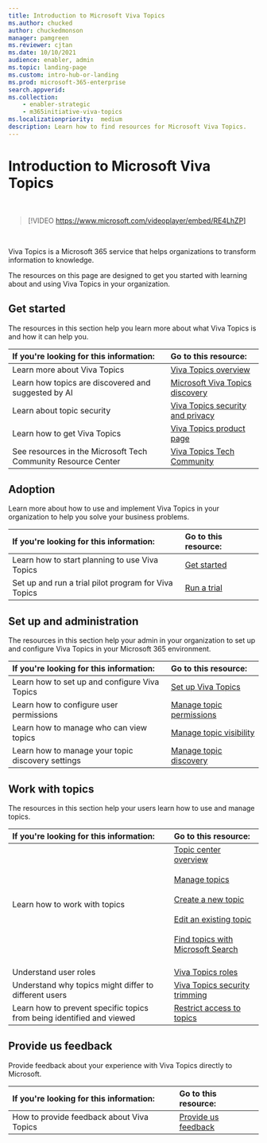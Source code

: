 ```yaml
---
title: Introduction to Microsoft Viva Topics
ms.author: chucked
author: chuckedmonson
manager: pamgreen
ms.reviewer: cjtan
ms.date: 10/10/2021
audience: enabler, admin
ms.topic: landing-page
ms.custom: intro-hub-or-landing
ms.prod: microsoft-365-enterprise
search.appverid: 
ms.collection: 
    - enabler-strategic
    - m365initiative-viva-topics
ms.localizationpriority:  medium
description: Learn how to find resources for Microsoft Viva Topics.
---
```


# Introduction to Microsoft Viva Topics

</br>

> [!VIDEO https://www.microsoft.com/videoplayer/embed/RE4LhZP]  

</br>


Viva Topics is a Microsoft 365 service that helps organizations to transform information to knowledge.

The resources on this page are designed to get you started with learning about and using Viva Topics in your organization.

## Get started

The resources in this section help you learn more about what Viva Topics is and how it can help you.

| If you're looking for this information: | Go to this resource: |
|:-----|:-----|
|Learn more about Viva Topics|[Viva Topics overview](topic-experiences-overview.md)|
|Learn how topics are discovered and suggested by AI|[Microsoft Viva Topics discovery](topic-experiences-discovery.md)|
|Learn about topic security|[Viva Topics security and privacy](topic-experiences-security-privacy.md)|
|Learn how to get Viva Topics|[Viva Topics product page](https://www.microsoft.com/microsoft-viva/topics?activetab=pivot%3aoverviewtab)|
|See resources in the Microsoft Tech Community Resource Center|[Viva Topics Tech Community](https://resources.techcommunity.microsoft.com/viva-topics/)|


## Adoption

Learn more about how to use and implement Viva Topics in your organization to help you solve your business problems. 

| If you're looking for this information: | Go to this resource: |
|:-----|:-----|
|Learn how to start planning to use Viva Topics |[Get started](topics-adoption-getstarted.md)|  
|Set up and run a trial pilot program for Viva Topics |[Run a trial](trial-topics.md)|

## Set up and administration

The resources in this section help your admin in your organization to set up and configure Viva Topics in your Microsoft 365 environment.

| If you're looking for this information: | Go to this resource: |
|:-----|:-----|
|Learn how to set up and configure Viva Topics|[Set up Viva Topics](set-up-topic-experiences.md)|
|Learn how to configure user permissions|[Manage topic permissions](topic-experiences-user-permissions.md)|
|Learn how to manage who can view topics|[Manage topic visibility](topic-experiences-knowledge-rules.md)|
|Learn how to manage your topic discovery settings|[Manage topic discovery](topic-experiences-discovery.md)|

## Work with topics

The resources in this section help your users learn how to use and manage topics.

| If you're looking for this information: | Go to this resource: |
|:-----|:-----|
|Learn how to work with topics|[Topic center overview](topic-center-overview.md)<br><br>[Manage topics](manage-topics.md)<br><br>[Create a new topic](create-a-topic.md)<br><br>[Edit an existing topic](edit-a-topic.md)<br><br>[Find topics with Microsoft Search](search.md)<br><br>|
|Understand user roles|[Viva Topics roles](topic-experiences-roles.md)|
|Understand why topics might differ to different users|[Viva Topics security trimming](topic-experiences-security-trimming.md)|
|Learn how to prevent specific topics from being identified and viewed|[Restrict access to topics](restrict-access-to-topics.md)|

## Provide us feedback

Provide feedback about your experience with Viva Topics directly to Microsoft.

| If you're looking for this information: | Go to this resource: |
|:-----|:-----|
|How to provide feedback about Viva Topics|[Provide us feedback](topic-experiences-overview.md#provide-us-feedback)|



